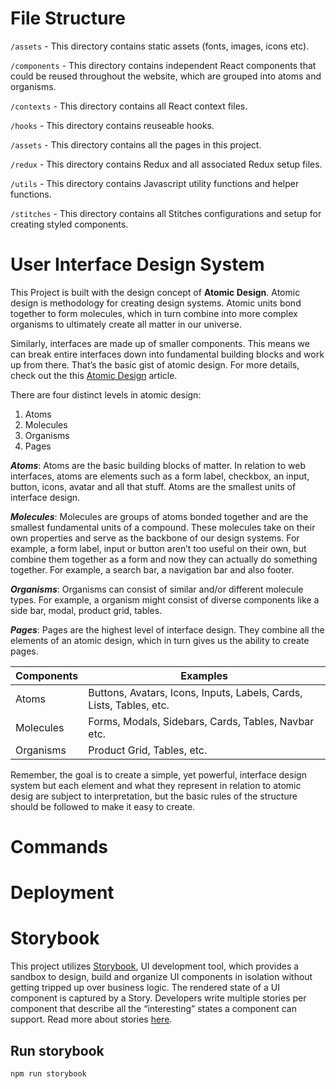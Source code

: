 # **File Structure**

`/assets` - This directory contains static assets (fonts, images, icons etc).

`/components` - This directory contains independent React components that
could be reused throughout the website, which are grouped into atoms and organisms.

`/contexts` - This directory contains all React context files.

`/hooks` - This directory contains reuseable hooks.

`/assets` - This directory contains all the pages in this project.

`/redux` - This directory contains Redux and all associated Redux setup files.

`/utils` - This directory contains Javascript utility functions and helper functions.

`/stitches` - This directory contains all Stitches configurations and setup for creating styled components.

# User Interface Design System

This Project is built with the design concept of **Atomic Design**. Atomic design is methodology for creating design systems. Atomic units bond together to form molecules, which in turn combine into more complex organisms to ultimately create all matter in our universe.

Similarly, interfaces are made up of smaller components. This means we can break entire interfaces down into fundamental building blocks and work up from there. That’s the basic gist of atomic design. For more details, check out the this [Atomic Design](https://atomicdesign.bradfrost.com/) article.

There are four distinct levels in atomic design:

1. Atoms
2. Molecules
3. Organisms
4. Pages

_**Atoms**_: Atoms are the basic building blocks of matter. In relation to web interfaces, atoms are elements such as a form label, checkbox, an input, button, icons, avatar and all that stuff. Atoms are the smallest units of interface design.

_**Molecules**_: Molecules are groups of atoms bonded together and are the smallest fundamental units of a compound. These molecules take on their own properties and serve as the backbone of our design systems. For example, a form label, input or button aren’t too useful on their own, but combine them together as a form and now they can actually do something together. For example, a search bar, a navigation bar and also footer.

_**Organisms**_: Organisms can consist of similar and/or different molecule types. For example, a organism might consist of diverse components like a side bar, modal, product grid, tables.

_**Pages**_: Pages are the highest level of interface design. They combine all the elements of an atomic design, which in turn gives us the ability to create pages.

| Components | Examples                                                            |
| ---------- | ------------------------------------------------------------------- |
| Atoms      | Buttons, Avatars, Icons, Inputs, Labels, Cards, Lists, Tables, etc. |
| Molecules  | Forms, Modals, Sidebars, Cards, Tables, Navbar etc.                 |
| Organisms  | Product Grid, Tables, etc.                                          |

Remember, the goal is to create a simple, yet powerful, interface design system but each element and what they represent in relation to atomic desig are subject to interpretation, but the basic rules of the structure should be followed to make it easy to create.

# **Commands**

# **Deployment**

# **Storybook**

This project utilizes [Storybook](https://storybook.js.org/), UI development tool, which provides a sandbox to design, build and organize UI components in isolation without getting tripped up over business logic. The rendered state of a UI component is captured by a Story. Developers write multiple stories per component that describe all the “interesting” states a component can support. Read more about stories [here](https://storybook.js.org/docs/react/get-started/whats-a-story).

## **Run storybook**

```
npm run storybook
```
